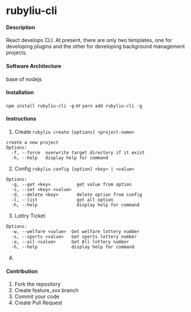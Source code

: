 
# rubyliu-cli

#### Description
React develops CLI. At present, there are only two templates, one for developing plugins and the other for developing background management projects.

#### Software Architecture
base of nodejs

#### Installation
`npm install rubyliu-cli -g` 
or
`yarn add rubyliu-cli -g`

#### Instructions
1. Create
`rubyliu create [options] <project-name>`
```
create a new project
Options:
  -f, --force  overwrite target directory if it exist
  -h, --help   display help for command
```
2. Config
`rubyliu config [option] <key> | <value>`
```
Options:
  -g, --get <key>          get value from option
  -s, --set <key> <value>
  -d, --delete <key>       delete option from config
  -l, --list               get all option
  -h, --help               display help for command
```
3. Lottry Ticket
```
Options:
  -w, --welfare <value>  Get welfare lottery number
  -s, --sports <value>   Get sports lottery number
  -a, --all <value>      Get All lottery number
  -h, --help             display help for command
```
4. 
#### Contribution
1.  Fork the repository
2.  Create feature_xxx branch
3.  Commit your code
4.  Create Pull Request
